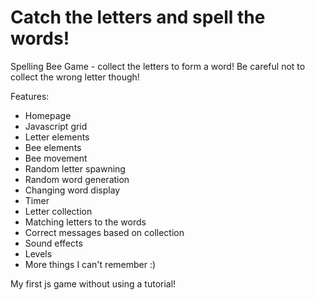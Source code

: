 # Catch the letters and spell the words!
Spelling Bee Game - collect the letters to form a word! Be careful not to collect the wrong letter though!

Features:
- Homepage
- Javascript grid
- Letter elements
- Bee elements
- Bee movement
- Random letter spawning
- Random word generation
- Changing word display
- Timer
- Letter collection
- Matching letters to the words
- Correct messages based on collection
- Sound effects
- Levels
- More things I can't remember :)

My first js game without using a tutorial! 